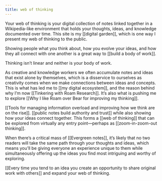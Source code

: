 ```yaml
---
title: web of thinking
---
```

Your web of thinking is your digital collection of notes linked together in a Wikipedia-like environment that holds your thoughts, ideas, and knowledge documented over time. This site is my [[digital garden]], which is one way I present my web of thinking to the public.

Showing people what you think about, how you evolve your ideas, and how they all connect with one another is a great way to [[build a body of work]].

Thinking isn’t linear and neither is your body of work. 

As creative and knowledge workers we often accumulate notes and ideas that exist alone by themselves, which is a disservice to ourselves as creativity comes when we make connections between ideas and concepts. This is what has led me to [[my digital ecosystem]], and the reason behind why I’m now [[Tinkering with Roam Research]]. It’s also what is pushing me to explore [[Why I like Roam over Bear for improving my thinking]].

[[Tools for managing information overload and improving how we think are on the rise]]. [[public notes build authority and trust]] while also showing how your ideas connect together. This forms a [[web of thinking]] that can be explored from virtually any entry point—perhaps as [[zoom-in-zoom-out thinking]].

When there’s a critical mass of [[Evergreen notes]], it’s likely that no two readers will take the same path through your thoughts and ideas, which means you’ll be giving everyone an experience unique to them while simultaneously offering up the ideas you find most intriguing and worthy of exploring.

[[Every time you tend to an idea you create an opportunity to share original work with others]] and expand your web of thinking.
